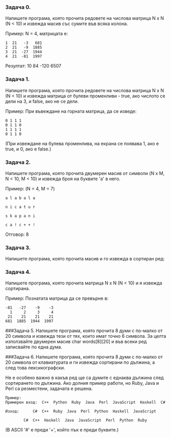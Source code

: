 ### Задача 0.

Напишете програма, която прочита редовете на числова матрица
N x N (N < 10) и извежда масив със сумите във всяка колона.

Пример: N = 4, матрицата е:

    1  21   -3   681 
    2  21   -9  1885
    3  21  -27  1944
    4  21  -81  1997

Резултат: 10 84 -120 6507

### Задача 1.

Напишете програма, която прочита редовете на числова матрица
N x N (N < 10) и извежда матрица от булеви променливи - true, ако
числото се дели на 3, и false, ако не се дели.

Пример: При въвеждане на горната матрица, да се изведе:

    0 1 1 1
    0 1 1 0
    1 1 1 1
    0 1 1 0

(При извеждане на булева променлива, на екрана се появава 1, ако е true, и 0, ако е false.)

### Задача 2.
Напишете програма, която прочита двумерен масив от символи (N x M, N < 10, M < 10) и извежда броя на
буквите 'a' в него.

Пример: (N = 4, M = 7)

    a l a b a l a

    n i c a t u r

    s k a p a n i

    c a ! c + + !

Отговор: 8

### Задача 3.
Напишете програма, която прочита масив и го извежда в сортиран ред:

### Задача 4.

Напишете програма, която прочита матрица N x N (N < 10) и я извежда сортирана.

Пример: Познатата матрица да се превърне в:

    -81   -27    -9    -3
      1     2     3     4
     21    21    21    21
    681  1885  1944  1997

###Задача 5.
Напишете програма, която прочита 8 думи с по-малко от 20 символа и извежда тези от тях, които имат точно 6 символа.
За целта използвайте двумерен масив char words[8][20] и във всеки ред записвайте по една дума.

###Задача 6.
Напишете програма, която прочита 8 думи с по-малко от 20 символа от клавиатурата и ги извежда сортирани по дължина,
а след това лексикографски.

Не е особено важно в какъв ред ще са думите с еднаква дължина след сортирането по дължина.
Ако долния пример работи, но Ruby, Java и Perl са резместени, задачата е решена.

	Пример:
	Примерен вход:	C++  Python  Ruby  Java  Perl  JavaScript  Haskell  C#
	
	Изход:		C#  C++  Ruby  Java  Perl  Python  Haskell  JavaScript

			C#  C++  Haskell  Java  JavaScript  Perl  Python  Ruby
	
(В ASCII '#' e преди '+', който пък е преди буквите.)